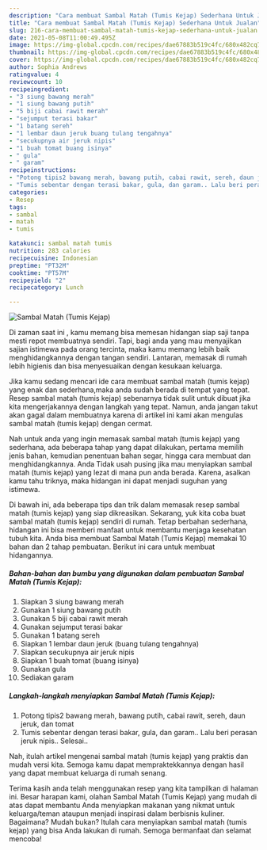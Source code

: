 ```yaml
---
description: "Cara membuat Sambal Matah (Tumis Kejap) Sederhana Untuk Jualan"
title: "Cara membuat Sambal Matah (Tumis Kejap) Sederhana Untuk Jualan"
slug: 216-cara-membuat-sambal-matah-tumis-kejap-sederhana-untuk-jualan
date: 2021-05-08T11:00:49.495Z
image: https://img-global.cpcdn.com/recipes/dae67883b519c4fc/680x482cq70/sambal-matah-tumis-kejap-foto-resep-utama.jpg
thumbnail: https://img-global.cpcdn.com/recipes/dae67883b519c4fc/680x482cq70/sambal-matah-tumis-kejap-foto-resep-utama.jpg
cover: https://img-global.cpcdn.com/recipes/dae67883b519c4fc/680x482cq70/sambal-matah-tumis-kejap-foto-resep-utama.jpg
author: Sophia Andrews
ratingvalue: 4
reviewcount: 10
recipeingredient:
- "3 siung bawang merah"
- "1 siung bawang putih"
- "5 biji cabai rawit merah"
- "sejumput terasi bakar"
- "1 batang sereh"
- "1 lembar daun jeruk buang tulang tengahnya"
- "secukupnya air jeruk nipis"
- "1 buah tomat buang isinya"
- " gula"
- " garam"
recipeinstructions:
- "Potong tipis2 bawang merah, bawang putih, cabai rawit, sereh, daun jeruk, dan tomat"
- "Tumis sebentar dengan terasi bakar, gula, dan garam.. Lalu beri perasan jeruk nipis.. Selesai.."
categories:
- Resep
tags:
- sambal
- matah
- tumis

katakunci: sambal matah tumis 
nutrition: 283 calories
recipecuisine: Indonesian
preptime: "PT32M"
cooktime: "PT57M"
recipeyield: "2"
recipecategory: Lunch

---
```



![Sambal Matah (Tumis Kejap)](https://img-global.cpcdn.com/recipes/dae67883b519c4fc/680x482cq70/sambal-matah-tumis-kejap-foto-resep-utama.jpg)

Di zaman  saat ini , kamu memang bisa memesan hidangan siap saji tanpa mesti repot membuatnya sendiri. Tapi, bagi anda yang mau menyajikan sajian istimewa pada orang tercinta, maka kamu memang lebih baik menghidangkannya dengan tangan sendiri. Lantaran, memasak di rumah lebih higienis dan bisa menyesuaikan dengan kesukaan keluarga.

Jika kamu sedang mencari ide cara membuat sambal matah (tumis kejap) yang enak dan sederhana,maka anda sudah berada di tempat yang tepat. Resep sambal matah (tumis kejap)  sebenarnya tidak sulit untuk dibuat jika kita mengerjakannya dengan langkah yang tepat. Namun, anda jangan takut akan gagal dalam membuatnya 
karena di artikel ini kami akan mengulas sambal matah (tumis kejap) dengan cermat.  



Nah untuk anda yang ingin memasak sambal matah (tumis kejap) yang sederhana, ada beberapa tahap yang dapat dilakukan, pertama memilih jenis bahan, kemudian penentuan bahan segar, hingga cara membuat dan menghidangkannya. Anda Tidak usah pusing jika mau menyiapkan sambal matah (tumis kejap) yang lezat di mana pun anda berada. Karena, asalkan kamu  tahu triknya, maka hidangan ini dapat menjadi suguhan yang istimewa.

Di bawah ini, ada beberapa tips dan trik dalam memasak resep sambal matah (tumis kejap) yang siap dikreasikan. Sekarang, yuk kita coba buat sambal matah (tumis kejap) sendiri di rumah. Tetap berbahan sederhana, hidangan ini bisa memberi manfaat untuk membantu menjaga kesehatan tubuh kita. Anda bisa membuat Sambal Matah (Tumis Kejap) memakai 10 bahan dan 2 tahap pembuatan. Berikut ini cara untuk membuat hidangannya.

<!--inarticleads1-->

##### Bahan-bahan dan bumbu yang digunakan dalam pembuatan Sambal Matah (Tumis Kejap):

1. Siapkan 3 siung bawang merah
1. Gunakan 1 siung bawang putih
1. Gunakan 5 biji cabai rawit merah
1. Gunakan sejumput terasi bakar
1. Gunakan 1 batang sereh
1. Siapkan 1 lembar daun jeruk (buang tulang tengahnya)
1. Siapkan secukupnya air jeruk nipis
1. Siapkan 1 buah tomat (buang isinya)
1. Gunakan  gula
1. Sediakan  garam




<!--inarticleads2-->

##### Langkah-langkah menyiapkan Sambal Matah (Tumis Kejap):

1. Potong tipis2 bawang merah, bawang putih, cabai rawit, sereh, daun jeruk, dan tomat
1. Tumis sebentar dengan terasi bakar, gula, dan garam.. Lalu beri perasan jeruk nipis.. Selesai..




Nah, itulah artikel mengenai  sambal matah (tumis kejap)  yang praktis dan mudah versi kita. Semoga kamu dapat mempraktekkannya dengan hasil yang dapat membuat keluarga di rumah senang. 

Terima kasih anda telah menggunakan resep yang kita tampilkan di halaman ini. Besar harapan kami, olahan  Sambal Matah (Tumis Kejap) yang mudah di atas dapat membantu Anda menyiapkan makanan yang nikmat untuk keluarga/teman ataupun menjadi inspirasi dalam berbisnis kuliner. Bagaimana? Mudah bukan? Itulah cara menyiapkan sambal matah (tumis kejap) yang bisa Anda lakukan di rumah. Semoga bermanfaat dan selamat mencoba!

